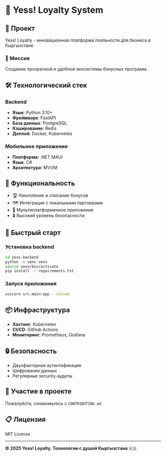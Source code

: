 # 🌿 Yess! Loyalty System

## 🚀 Проект

Yess! Loyalty - инновационная платформа лояльности для бизнеса в Кыргызстане.

### 🎯 Миссия

Создание прозрачной и удобной экосистемы бонусных программ.

## 🛠 Технологический стек

### Backend
- **Язык**: Python 3.10+
- **Фреймворк**: FastAPI
- **База данных**: PostgreSQL
- **Кэширование**: Redis
- **Деплой**: Docker, Kubernetes

### Мобильное приложение
- **Платформа**: .NET MAUI
- **Язык**: C#
- **Архитектура**: MVVM

## 🌈 Функциональность

- 🏆 Накопление и списание бонусов
- 🗺️ Интеграция с локальными партнерами
- 📱 Мультиплатформенное приложение
- 🔒 Высокий уровень безопасности

## 🚀 Быстрый старт

### Установка backend

```bash
cd yess-backend
python -m venv venv
source venv/bin/activate
pip install -r requirements.txt
```

### Запуск приложения

```bash
uvicorn src.main:app --reload
```

## 📦 Инфраструктура

- **Хостинг**: Kubernetes
- **CI/CD**: GitHub Actions
- **Мониторинг**: Prometheus, Grafana

## 🔒 Безопасность

- Двухфакторная аутентификация
- Шифрование данных
- Регулярные security-аудиты

## 🤝 Участие в проекте

Пожалуйста, ознакомьтесь с `CONTRIBUTING.md`

## 📋 Лицензия

MIT License

---

**© 2025 Yess! Loyalty. Технологии с душой Кыргызстана** 🇰🇬
